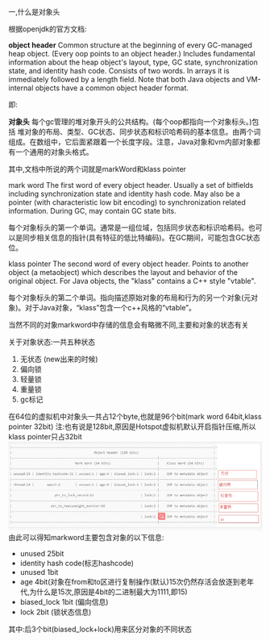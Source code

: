 一,什么是对象头

根据openjdk的官方文档:

**object header**
Common structure at the beginning of every GC-managed heap object. (Every oop points to an object header.) Includes fundamental information about the heap object's layout, type, GC state, synchronization state, and identity hash code. Consists of two words. In arrays it is immediately followed by a length field. Note that both Java objects and VM-internal objects have a common object header format.

即:

**对象头**
每个gc管理的堆对象开头的公共结构。(每个oop都指向一个对象标头。)包括
堆对象的布局、类型、GC状态、同步状态和标识哈希码的基本信息。由两个词组成。在数组中，它后面紧跟着一个长度字段。注意，Java对象和vm内部对象都有一个通用的对象头格式。

其中,文档中所说的两个词就是markWord和klass pointer

mark word
The first word of every object header. Usually a set of bitfields including synchronization state and identity hash code. May also be a pointer (with characteristic low bit encoding) to synchronization related information. During GC, may contain GC state bits.

每个对象标头的第一个单词。通常是一组位域，包括同步状态和标识哈希码。也可以是同步相关信息的指针(具有特征的低比特编码)。在GC期间，可能包含GC状态位。

klass pointer
The second word of every object header. Points to another object (a metaobject) which describes the layout and behavior of the original object. For Java objects, the "klass" contains a C++ style "vtable".

每个对象标头的第二个单词。指向描述原始对象的布局和行为的另一个对象(元对象)。对于Java对象，“klass”包含一个c++风格的“vtable”。

当然不同的对象markword中存储的信息会有略微不同,主要和对象的状态有关

关于对象状态:一共五种状态

1. 无状态 (new出来的时候)
2. 偏向锁
3. 轻量锁
4. 重量锁
5. gc标记


在64位的虚拟机中对象头一共占12个byte,也就是96个bit(mark word 64bit,klass pointer 32bit)
注:也有说是128bit,原因是Hotspot虚拟机默认开启指针压缩,所以klass pointer只占32bit
![](../img/JavaObjectHead.png)
由此可以得知markword主要包含对象的以下信息:
- unused 25bit
- identity hash code(标志hashcode)
- unused 1bit
- age 4bit(对象在from和to区进行复制操作(默认)15次仍然存活会放逐到老年代,为什么是15次,原因是4bit的二进制最大为1111,即15)
- biased_lock 1bit (偏向信息)
- lock 2bit (锁状态信息)

其中:后3个bit(biased_lock+lock)用来区分对象的不同状态




